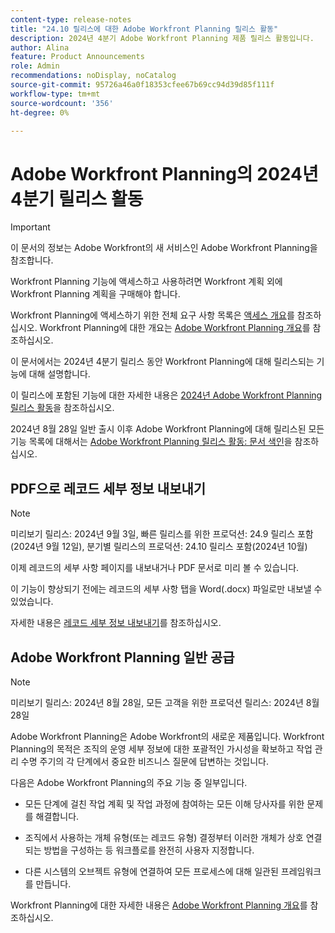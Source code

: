 ```yaml
---
content-type: release-notes
title: "24.10 릴리스에 대한 Adobe Workfront Planning 릴리스 활동"
description: 2024년 4분기 Adobe Workfront Planning 제품 릴리스 활동입니다.
author: Alina
feature: Product Announcements
role: Admin
recommendations: noDisplay, noCatalog
source-git-commit: 95726a46a0f18353cfee67b69cc94d39d85f111f
workflow-type: tm+mt
source-wordcount: '356'
ht-degree: 0%

---
```



# Adobe Workfront Planning의 2024년 4분기 릴리스 활동

<!--remove this important intro after the 25.1 release-->

>[!IMPORTANT]
>
>이 문서의 정보는 Adobe Workfront의 새 서비스인 Adobe Workfront Planning을 참조합니다.
>
>Workfront Planning 기능에 액세스하고 사용하려면 Workfront 계획 외에 Workfront Planning 계획을 구매해야 합니다.
>
>Workfront Planning에 액세스하기 위한 전체 요구 사항 목록은 [액세스 개요](/help/quicksilver/planning/access/access-overview.md)를 참조하십시오.
>Workfront Planning에 대한 개요는 [Adobe Workfront Planning 개요](/help/quicksilver/planning/general/planning-overview.md)를 참조하십시오.
>

이 문서에서는 2024년 4분기 릴리스 동안 Workfront Planning에 대해 릴리스되는 기능에 대해 설명합니다.

이 릴리스에 포함된 기능에 대한 자세한 내용은 [2024년 Adobe Workfront Planning 릴리스 활동](/help/quicksilver/planning/general/release-activity.md)을 참조하십시오.


<!--keep the sentence below for all future quarterly release pages-->
<!--remove the general activity mention after fourth quarter 2024 is released-->

2024년 8월 28일 일반 출시 이후 Adobe Workfront Planning에 대해 릴리스된 모든 기능 목록에 대해서는 [Adobe Workfront Planning 릴리스 활동: 문서 색인](/help/quicksilver/product-announcements/product-releases/planning-release-activity/planning-release-activity-article-index.md)을 참조하십시오.

## PDF으로 레코드 세부 정보 내보내기

>[!NOTE]
>
>미리보기 릴리스: 2024년 9월 3일, 빠른 릴리스를 위한 프로덕션: 24.9 릴리스 포함(2024년 9월 12일), 분기별 릴리스의 프로덕션: 24.10 릴리스 포함(2024년 10월)

이제 레코드의 세부 사항 페이지를 내보내거나 PDF 문서로 미리 볼 수 있습니다.

이 기능이 향상되기 전에는 레코드의 세부 사항 탭을 Word(.docx) 파일로만 내보낼 수 있었습니다.

자세한 내용은 [레코드 세부 정보 내보내기](/help/quicksilver/planning/records/export-the-record-page.md)를 참조하십시오.

## Adobe Workfront Planning 일반 공급

>[!NOTE]
>
>미리보기 릴리스: 2024년 8월 28일, 모든 고객을 위한 프로덕션 릴리스: 2024년 8월 28일

Adobe Workfront Planning은 Adobe Workfront의 새로운 제품입니다. Workfront Planning의 목적은 조직의 운영 세부 정보에 대한 포괄적인 가시성을 확보하고 작업 관리 수명 주기의 각 단계에서 중요한 비즈니스 질문에 답변하는 것입니다.

다음은 Adobe Workfront Planning의 주요 기능 중 일부입니다.

* 모든 단계에 걸친 작업 계획 및 작업 과정에 참여하는 모든 이해 당사자를 위한 문제를 해결합니다.

* 조직에서 사용하는 개체 유형(또는 레코드 유형) 결정부터 이러한 개체가 상호 연결되는 방법을 구성하는 등 워크플로를 완전히 사용자 지정합니다.

* 다른 시스템의 오브젝트 유형에 연결하여 모든 프로세스에 대해 일관된 프레임워크를 만듭니다.

Workfront Planning에 대한 자세한 내용은 [Adobe Workfront Planning 개요](/help/quicksilver/planning/general/planning-overview.md)를 참조하십시오.

